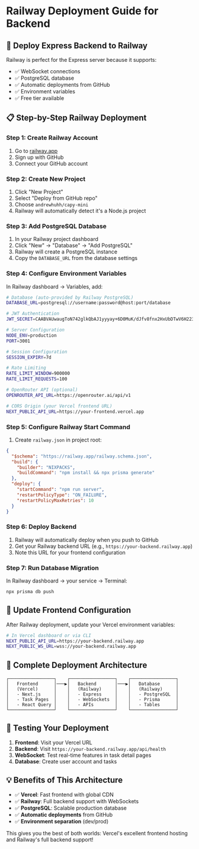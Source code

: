 # Railway Deployment Guide for Backend

## 🚀 Deploy Express Backend to Railway

Railway is perfect for the Express server because it supports:
- ✅ WebSocket connections
- ✅ PostgreSQL database
- ✅ Automatic deployments from GitHub
- ✅ Environment variables
- ✅ Free tier available

## 📋 Step-by-Step Railway Deployment

### **Step 1: Create Railway Account**
1. Go to [railway.app](https://railway.app)
2. Sign up with GitHub
3. Connect your GitHub account

### **Step 2: Create New Project**
1. Click "New Project"
2. Select "Deploy from GitHub repo"
3. Choose `andrewhuhh/capy-mini`
4. Railway will automatically detect it's a Node.js project

### **Step 3: Add PostgreSQL Database**
1. In your Railway project dashboard
2. Click "New" → "Database" → "Add PostgreSQL"
3. Railway will create a PostgreSQL instance
4. Copy the `DATABASE_URL` from the database settings

### **Step 4: Configure Environment Variables**
In Railway dashboard → Variables, add:

```bash
# Database (auto-provided by Railway PostgreSQL)
DATABASE_URL=postgresql://username:password@host:port/database

# JWT Authentication
JWT_SECRET=CAABVAUwaugToN742glkQbAJ1yyyay+6D0MuK/dJfv8fnx2HxUbDTwV6H223nQgmWEzRBOzCpRkvizYml9p71Q==

# Server Configuration
NODE_ENV=production
PORT=3001

# Session Configuration  
SESSION_EXPIRY=7d

# Rate Limiting
RATE_LIMIT_WINDOW=900000
RATE_LIMIT_REQUESTS=100

# OpenRouter API (optional)
OPENROUTER_API_URL=https://openrouter.ai/api/v1

# CORS Origin (your Vercel frontend URL)
NEXT_PUBLIC_API_URL=https://your-frontend.vercel.app
```

### **Step 5: Configure Railway Start Command**
1. Create `railway.json` in project root:
```json
{
  "$schema": "https://railway.app/railway.schema.json",
  "build": {
    "builder": "NIXPACKS",
    "buildCommand": "npm install && npx prisma generate"
  },
  "deploy": {
    "startCommand": "npm run server",
    "restartPolicyType": "ON_FAILURE",
    "restartPolicyMaxRetries": 10
  }
}
```

### **Step 6: Deploy Backend**
1. Railway will automatically deploy when you push to GitHub
2. Get your Railway backend URL (e.g., `https://your-backend.railway.app`)
3. Note this URL for your frontend configuration

### **Step 7: Run Database Migration**
In Railway dashboard → your service → Terminal:
```bash
npx prisma db push
```

## 🔗 Update Frontend Configuration

After Railway deployment, update your Vercel environment variables:

```bash
# In Vercel dashboard or via CLI
NEXT_PUBLIC_API_URL=https://your-backend.railway.app
NEXT_PUBLIC_WS_URL=wss://your-backend.railway.app
```

## 🎯 **Complete Deployment Architecture**

```
┌─────────────────┐    ┌─────────────────┐    ┌─────────────────┐
│   Frontend      │───▶│   Backend       │───▶│   Database      │
│   (Vercel)      │    │   (Railway)     │    │   (Railway)     │  
│   - Next.js     │    │   - Express     │    │   - PostgreSQL  │
│   - Task Pages  │    │   - WebSockets  │    │   - Prisma      │
│   - React Query │    │   - APIs        │    │   - Tables      │
└─────────────────┘    └─────────────────┘    └─────────────────┘
```

## 🧪 **Testing Your Deployment**

1. **Frontend**: Visit your Vercel URL
2. **Backend**: Visit `https://your-backend.railway.app/api/health`
3. **WebSocket**: Test real-time features in task detail pages
4. **Database**: Create user account and tasks

## 💡 **Benefits of This Architecture**

- ✅ **Vercel**: Fast frontend with global CDN
- ✅ **Railway**: Full backend support with WebSockets  
- ✅ **PostgreSQL**: Scalable production database
- ✅ **Automatic deployments** from GitHub
- ✅ **Environment separation** (dev/prod)

This gives you the best of both worlds: Vercel's excellent frontend hosting and Railway's full backend support!